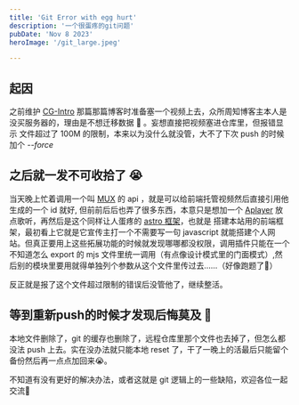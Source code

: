 ```yaml
---
title: 'Git Error with egg hurt'
description: '一个很蛋疼的git问题'
pubDate: 'Nov 8 2023'
heroImage: '/git_large.jpeg'

---
```


## 起因

之前维护 [CG-Intro](/blog/cg_intro) 那篇那篇博客时准备塞一个视频上去，众所周知博客主本人是没买服务器的，理由是不想迁移数据 🤪 。妄想直接把视频塞进仓库里，但报错显示
文件超过了 100M 的限制，本来以为没什么就没管，大不了下次 push 的时候加个 *--force*

## 之后就一发不可收拾了 😭

当天晚上忙着调用一个叫 [MUX](https://dashboard.mux.com/organizations/scu3s4/environments/446g0r/video/assets) 的 api ，就是可以给前端托管视频然后直接引用他生成的一个 id 就好,
但前前后后也弄了很多东西，本意只是想加一个 [Aplayer](https://aplayer.js.org/#/) 放点歌听，再然后是这个同样让人蛋疼的 [astro 框架](https://docs.astro.build/zh-cn/getting-started/)，也就是
搭建本站用的前端框架，最初看上它就是它宣传主打一个不需要写一句 javascript 就能搭建个人网站。但真正要用上这些拓展功能的时候就发现哪哪都没权限，调用插件只能在一个不知道怎么 export 的
mjs 文件里统一调用（有点像设计模式里的门面模式）,然后别的模块里要用就得单独列个参数从这个文件里传过去……（好像跑题了🫣）

反正就是报了这个文件超过限制的错误后没管他了，继续整活。

## 等到重新push的时候才发现后悔莫及 😤

本地文件删除了，git 的缓存也删除了，远程仓库里那个文件也去掉了，但怎么都没法 push 上去。实在没办法就只能本地 reset 了，干了一晚上的活最后只能留个备份然后再一点点加回来😭。

不知道有没有更好的解决办法，或者这就是 git 逻辑上的一些缺陷，欢迎各位一起交流🤗
